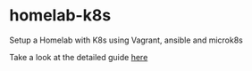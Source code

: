 # homelab-k8s
Setup a Homelab with K8s using Vagrant, ansible and microk8s

Take a look at the detailed guide [here](https://dev.to/caiocampoos/automate-homelab-microk8s-cluster-provisioning-with-vagrant-and-ansible-4idc)
